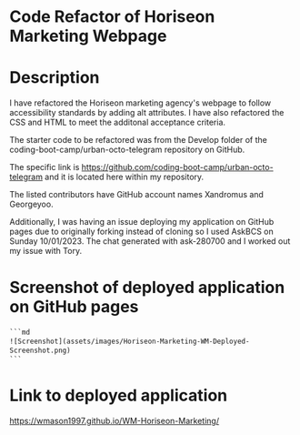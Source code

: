 # Code Refactor of Horiseon Marketing Webpage

# Description #
 I have refactored the Horiseon marketing agency's webpage to follow accessibility standards by adding alt attributes. I have also refactored the CSS and HTML to meet the additonal acceptance criteria.

The starter code to be refactored was from the Develop folder of the coding-boot-camp/urban-octo-telegram repository on GitHub.

The specific link is https://github.com/coding-boot-camp/urban-octo-telegram and it is located here within my repository.

The listed contributors have GitHub account names Xandromus and Georgeyoo.

Additionally, I was having an issue deploying my application on GitHub pages due to originally forking instead of cloning so I used AskBCS on Sunday 10/01/2023. The chat generated with ask-280700 and I worked out my issue with Tory.

# Screenshot of deployed application on GitHub pages #

    ```md
    ![Screenshot](assets/images/Horiseon-Marketing-WM-Deployed-Screenshot.png)
    ```

# Link to deployed application #
https://wmason1997.github.io/WM-Horiseon-Marketing/
